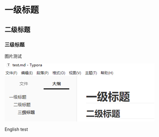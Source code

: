 # 一级标题

## 二级标题

### 三级标题

图片测试

![image-20210823212155738](test/image-20210823212155738.png)

English test
